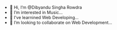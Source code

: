 - 👋 Hi, I’m @Dibyandu Singha Rowdra
- 👀 I’m interested in Music...
- 🌱 I’ve learnined Web Developing...
- 💞️ I’m looking to collaborate on Web Development...

<!---
SynysterRudro/SynysterRudro is a ✨ special ✨ repository because its `README.md` (this file) appears on your GitHub profile.
You can click the Preview link to take a look at your changes.
--->
